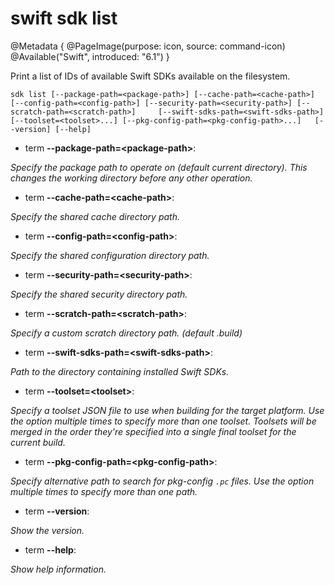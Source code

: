 # swift sdk list

@Metadata {
    @PageImage(purpose: icon, source: command-icon)
    @Available("Swift", introduced: "6.1")
}

Print a list of IDs of available Swift SDKs available on the filesystem.

```
sdk list [--package-path=<package-path>] [--cache-path=<cache-path>] [--config-path=<config-path>] [--security-path=<security-path>] [--scratch-path=<scratch-path>]     [--swift-sdks-path=<swift-sdks-path>] [--toolset=<toolset>...] [--pkg-config-path=<pkg-config-path>...]   [--version] [--help]
```

- term **--package-path=\<package-path\>**:

*Specify the package path to operate on (default current directory). This changes the working directory before any other operation.*


- term **--cache-path=\<cache-path\>**:

*Specify the shared cache directory path.*


- term **--config-path=\<config-path\>**:

*Specify the shared configuration directory path.*


- term **--security-path=\<security-path\>**:

*Specify the shared security directory path.*


- term **--scratch-path=\<scratch-path\>**:

*Specify a custom scratch directory path. (default .build)*


- term **--swift-sdks-path=\<swift-sdks-path\>**:

*Path to the directory containing installed Swift SDKs.*


- term **--toolset=\<toolset\>**:

*Specify a toolset JSON file to use when building for the target platform. Use the option multiple times to specify more than one toolset. Toolsets will be merged in the order they're specified into a single final toolset for the current build.*


- term **--pkg-config-path=\<pkg-config-path\>**:

*Specify alternative path to search for pkg-config `.pc` files. Use the option multiple times to
specify more than one path.*


- term **--version**:

*Show the version.*


- term **--help**:

*Show help information.*

